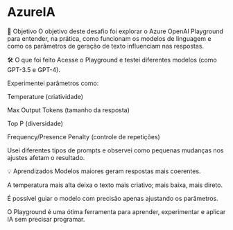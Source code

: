 # AzureIA
🎯 Objetivo
O objetivo deste desafio foi explorar o Azure OpenAI Playground para entender, na prática, como funcionam os modelos de linguagem e como os parâmetros de geração de texto influenciam nas respostas.

🛠️ O que foi feito
Acesse o Playground e testei diferentes modelos (como GPT-3.5 e GPT-4).

Experimentei parâmetros como:

Temperature (criatividade)

Max Output Tokens (tamanho da resposta)

Top P (diversidade)

Frequency/Presence Penalty (controle de repetições)

Usei diferentes tipos de prompts e observei como pequenas mudanças nos ajustes afetam o resultado.

💡 Aprendizados
Modelos maiores geram respostas mais coerentes.

A temperatura mais alta deixa o texto mais criativo; mais baixa, mais direto.

É possível guiar o modelo com precisão apenas ajustando os parâmetros.

O Playground é uma ótima ferramenta para aprender, experimentar e aplicar IA sem precisar programar.
